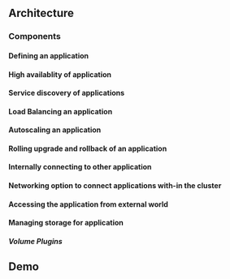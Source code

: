 ## Architecture 

### Components

#### Defining an application 

#### High availablity of application 

#### Service discovery of applications 

#### Load Balancing an application

#### Autoscaling an application 

#### Rolling upgrade and rollback of an application 

#### Internally connecting to other application 

#### Networking option to connect applications with-in the cluster  

#### Accessing the application from external world 

#### Managing storage for application

##### Volume Plugins


## Demo 


